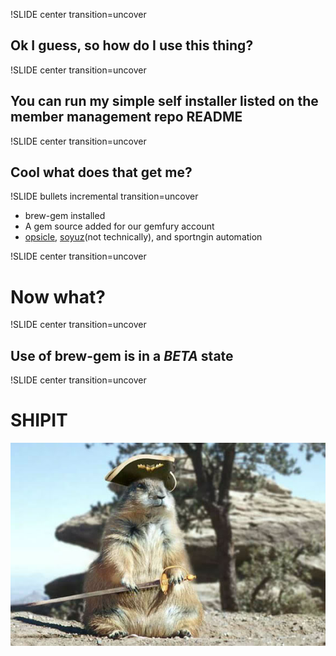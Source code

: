 !SLIDE center transition=uncover

## Ok I guess, so how do I use this thing?

!SLIDE center transition=uncover

## You can run my simple self installer listed on the member management repo README

!SLIDE center transition=uncover

## Cool what does that get me?

!SLIDE bullets incremental transition=uncover
* brew-gem installed
* A gem source added for our gemfury account
* [opsicle](http://github.com/sportngin/opsicle), [soyuz](https://github.com/sportngin/soyuz)(not technically), and sportngin automation

!SLIDE center transition=uncover

# Now what?

!SLIDE center transition=uncover

## Use of brew-gem is in a _BETA_ state

!SLIDE center transition=uncover

# SHIPIT
![SHIPIT](../images/shipit.jpeg)

